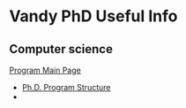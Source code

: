 # Vandy PhD Useful Info

## Computer science
[Program Main Page](https://engineering.vanderbilt.edu/cs/Graduate/)
- [Ph.D. Program Structure](https://engineering.vanderbilt.edu/cs/Graduate/PhDStructureCS.php)
- 
